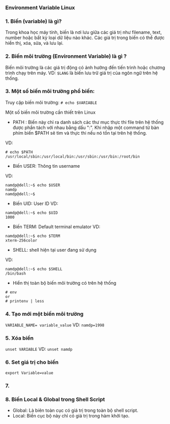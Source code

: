 ### Environment Variable Linux

### 1. Biến (variable) là gì? 
Trong khoa học máy tính, biến là nơi lưu giữa các giá trị như filename, text, number hoặc bất kỳ loại dữ liệu nào khác. Các giá trị trong biến có thể được hiển thị, xóa, sửa, và lưu lại.
### 2. Biến môi trường (Environment Variable) là gì ? 
Biến môi trường là các giá trị động có ảnh hưởng đến tiến trình hoặc chương trình chạy trên máy.
VD: `$LANG` là biến lưu trữ giá trị của ngôn ngữ trên hệ thống.
### 3. Một số biến môi trường phổ biến:
Truy cập biến môi trường: `# echo $VARIABLE`

Một số biến môi trường cần thiết trên Linux
- PATH : Biến này chỉ ra danh sách cảc thư mục thực thi file trên hệ thống được phần tách với nhau bằng dấu ":". Khi nhập một command từ bàn phím biến $PATH sẽ tìm và thực thi nếu nó tồn tại trên hệ thống.

VD:
```
# echo $PATH
/usr/local/sbin:/usr/local/bin:/usr/sbin:/usr/bin:/root/bin
```

- Biến USER: Thông tin username 

VD: 
```
namdp@dell:~$ echo $USER
namdp
namdp@dell:~$ 
```
- Biến UID: User ID
VD:
```
namdp@dell:~$ echo $UID
1000
```
- Biến TERM: Default terminal emulator
VD:
```
namdp@dell:~$ echo $TERM
xterm-256color
```
- SHELL: shell hiện tại user đang sử dụng

VD: 
```
namdp@dell:~$ echo $SHELL
/bin/bash
```
- Hiển thị toàn bộ biến môi trường có trên hệ thống
```
# env
or
# printenv | less
```
### 4. Tạo mới một biến môi trường 
`VARIABLE_NAME= variable_value`
VD: 
`namdp=1998`
### 5. Xóa biến
`unset VARIABLE`
VD: 
`unset namdp`
### 6. Set giá trị cho biến 
`export Variable=value`

### 7. 
### 8. Biến Local & Global trong Shell Script	
- Global: Là biên toàn cục có giá trị trong toàn bộ shell script.
- Local: Biến cục bộ này chỉ có giá trị trong hàm khởi tạo.

